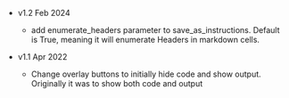 - v1.2 Feb 2024
	- add enumerate_headers parameter to save_as_instructions. 
	  Default is True, meaning it will enumerate Headers in markdown cells. 
	
- v1.1 Apr 2022
	- Change overlay buttons to initially hide code and show output.
	  Originally it was to show both code and output
	
